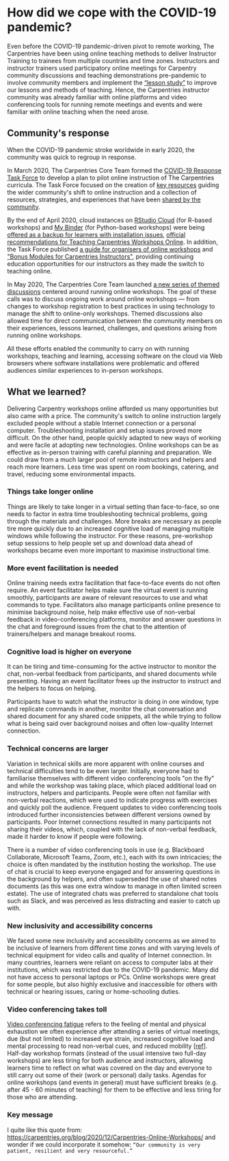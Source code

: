 # How did we cope with the COVID-19 pandemic?

Even before the COVID-19 pandemic-driven pivot to remote working, The Carpentries have been
using online teaching methods to deliver Instructor Training to trainees from multiple
countries and time zones. Instructors and instructor trainers used participatory online meetings for Carpentry community discussions and
teaching demonstrations pre-pandemic to involve community members and implement the [“lesson study”](https://en.wikipedia.org/wiki/Lesson_study) to improve our lessons and methods of teaching. Hence, the Carpentries instructor community was already familiar with online platforms and video conferencing tools for running remote meetings and events and were familiar with online teaching
when the need arose. 

## Community's response
When the COVID-19 pandemic stroke worldwide in early 2020, 
the community was quick to regroup in response. 

In March 2020, The Carpentries Core Team formed the [COVID-19 Response Task Force](https://github.com/carpentries/task-forces/blob/main/2020/COVID-19/COVID-19-charter.md) to develop a plan to pilot online instruction of The Carpentries curricula. The Task Force focused on the creation of [key resources](https://carpentries.org/online-workshop-recommendations/) 
guiding the wider community's shift to online instruction and a collection of resources, strategies, and experiences that have been [shared by the community](https://docs.carpentries.org/topic_folders/hosts_instructors/resources_for_online_workshops.html?highlight=online%20guides#resources-by-community).

By the end of April 2020, cloud instances on [RStudio Cloud](https://rstudio.cloud/) (for R-based workshops) and 
[My Binder](https://mybinder.org/) (for Python-based workshops) were being [offered as a backup for learners with installation issues](https://carpentries.org/blog/2020/04/scaffolds/),
[official recommendations for Teaching Carpentries Workshops Online](https://carpentries.org/online-workshop-recommendations/). In addition, the Task Force published [a guide for organisers of online 
workshops](https://carpentries.org/blog/2020/04/instructor-updates-for-online-workshops/) and ["Bonus Modules for Carpentries Instructors"](https://carpentries.github.io/instructor-training-bonus-modules/), providing continuing education opportunities for our instructors as they made the switch to teaching online.

In May 2020, The Carpentries Core Team launched [a new series of themed discussions](https://carpentries.org/blog/2020/05/online-workshop-themed-discussions/) centered around running online workshops. The goal of these calls was to discuss ongoing work around online workshops — from changes to workshop registration to best practices in using technology to manage the shift to online-only workshops. Themed discussions also allowed time for direct communication between the community members on their experiences, lessons learned, challenges, and questions arising from 
running online workshops.

All these efforts enabled the community to 
carry on with running workshops, teaching and learning, accessing software on the cloud via Web browsers where software 
installations were problematic and offered audiences similar experiences to in-person workshops.

## What we learned?

Delivering Carpentry workshops online afforded us many opportunities but also came with a price.
The community's switch to online instruction largely excluded people without a stable Internet connection or a personal computer. Troubleshooting installation and setup issues proved more difficult. On the other hand, people quickly adapted to new ways of working and were facile at
adopting new technologies. Online workshops can be as effective as in-person training with
careful planning and preparation. We could draw from a much larger pool of remote instructors and helpers
and reach more learners. Less time was spent on room bookings, catering, and travel, reducing some
environmental impacts.

### Things take longer online

Things are likely to take longer in a virtual setting than face-to-face, so one needs to factor in extra
time troubleshooting technical problems, going through the materials and challenges. More breaks are
necessary as people tire more quickly due to an increased cognitive load of managing multiple windows
while following the instructor. For these reasons, pre-workshop setup sessions to help people
set up and download data ahead of workshops became even more important to maximise instructional time.

### More event facilitation is needed

Online training needs extra facilitation that face-to-face events do not often require. An event facilitator
helps make sure the virtual event is running smoothly, participants are aware of relevant resources to use and
what commands to type. Facilitators also manage participants online presence to minimise background noise, help make effective
use of non-verbal feedback in video-conferencing platforms, monitor and answer questions in the chat and foreground issues from the chat to the attention of trainers/helpers and manage breakout rooms.

### Cognitive load is higher on everyone

It can be tiring and time-consuming for the active instructor to monitor the chat, non-verbal feedback from
participants, and shared documents while presenting. Having an event facilitator frees up the instructor
to instruct and the helpers to focus on helping.

Participants have to watch what the instructor is doing in one window, type and replicate commands in another,
monitor the chat conversation and shared document for any shared code snippets, all the while trying to follow what is being said over
background noises and often low-quality Internet connection.

### Technical concerns are larger

Variation in technical skills are more apparent with online courses and technical difficulties tend to be even larger.
Initially, everyone had to familiarise themselves with different video conferencing tools "on the fly"
and while the workshop was taking place, which placed additional load on instructors, helpers and participants.
People were often not familiar with non-verbal reactions, which were used to indicate progress with exercises and
quickly poll the audience. Frequent updates to video conferencing tools introduced further inconsistencies between
different versions owned by participants. Poor Internet connections resulted in many participants not sharing their
videos, which, coupled with the lack of non-verbal feedback, made it harder to know if people were following.

There is a number of video conferencing tools in use (e.g. Blackboard Collaborate, Microsoft Teams, Zoom, etc.),
each with its own intricacies; the choice is often mandated by the institution hosting the workshop. The use of
chat is crucial to keep everyone engaged and for answering questions in the background by helpers, and often
superseded the use of shared notes documents (as this was one extra window to manage in often limited screen estate).
The use of integrated chats was preferred to standalone chat tools such as Slack, and was perceived as less
distracting and easier to catch up with.

### New inclusivity and accessibility concerns

We faced some new inclusivity and accessibility concerns as we aimed to be inclusive of learners from different
time zones and with varying levels of technical equipment for video calls and quality of Internet connection.
In many countries, learners were reliant on access to computer labs at their institutions, which was restricted
due to the COVID-19 pandemic. Many did not have access to personal laptops or PCs.
Online workshops were great for some people, but also highly exclusive and inaccessible for others with 
technical or hearing issues, caring or home-schooling duties.

### Video conferencing takes toll

[Video conferencing fatigue](https://whatis.techtarget.com/definition/Zoom-fatigue-virtual-meeting-fatigue#:~:text=Zoom%20fatigue%2C%20also%20known%20as,series%20of%20virtual%20video%20meetings.&text=The%20concept%20of%20Zoom%20fatigue,remotely%20during%20the%20global%20pandemic.) refers to
the feeling of mental and physical exhaustion we often experience after attending a series of virtual meetings, 
due (but not limited) to increased eye strain, increased cognitive load and mental processing to read non-verbal cues, 
and reduced mobility [[ref](https://news.stanford.edu/2021/02/23/four-causes-zoom-fatigue-solutions/)].
Half-day workshop formats (instead of the usual intensive two full-day workshops) are less tiring for 
both audience and instructors, allowing learners time to reflect on what was covered on the day and 
everyone to still carry out some of their (work or personal) daily tasks. Agendas for online 
workshops (and events in general) must have sufficient breaks (e.g. after 45 - 60 minutes of teaching) 
for them to be effective and less tiring for those who are attending.

### Key message

I quite like this quote from: https://carpentries.org/blog/2020/12/Carpentries-Online-Workshops/ and wonder if we could 
incorporate it somehow:
`“Our community is very patient, resilient and very resourceful.”`
